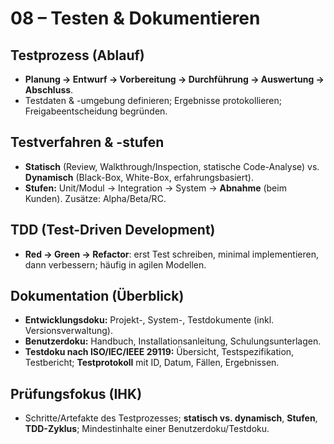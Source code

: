 # 08 – Testen & Dokumentieren

## Testprozess (Ablauf)
- **Planung → Entwurf → Vorbereitung → Durchführung → Auswertung → Abschluss**.  
- Testdaten & -umgebung definieren; Ergebnisse protokollieren; Freigabeentscheidung begründen.

## Testverfahren & -stufen
- **Statisch** (Review, Walkthrough/Inspection, statische Code-Analyse) vs. **Dynamisch** (Black-Box, White-Box, erfahrungsbasiert).  
- **Stufen:** Unit/Modul → Integration → System → **Abnahme** (beim Kunden). Zusätze: Alpha/Beta/RC.

## TDD (Test-Driven Development)
- **Red → Green → Refactor**: erst Test schreiben, minimal implementieren, dann verbessern; häufig in agilen Modellen.

## Dokumentation (Überblick)
- **Entwicklungsdoku:** Projekt-, System-, Testdokumente (inkl. Versionsverwaltung).  
- **Benutzerdoku:** Handbuch, Installationsanleitung, Schulungsunterlagen.  
- **Testdoku nach ISO/IEC/IEEE 29119:** Übersicht, Testspezifikation, Testbericht; **Testprotokoll** mit ID, Datum, Fällen, Ergebnissen.

## Prüfungsfokus (IHK)
- Schritte/Artefakte des Testprozesses; **statisch vs. dynamisch**, **Stufen**, **TDD-Zyklus**; Mindestinhalte einer Benutzerdoku/Testdoku.
